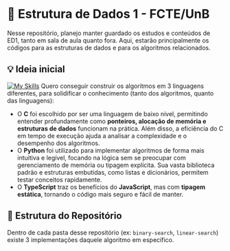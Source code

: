 # 🧠 Estrutura de Dados 1 - FCTE/UnB
Nesse repositório, planejo manter guardado os estudos e conteúdos de ED1, tanto em sala de aula quanto fora. Aqui, estarão principalmente os códigos para as estruturas de dados e para os algoritmos relacionados.

## 💡 Ideia inicial
[![My Skills](https://skillicons.dev/icons?i=c,py,ts)](https://skillicons.dev)
Quero conseguir construir os algoritmos em 3 linguagens diferentes, para solidificar o conhecimento (tanto dos algoritmos, quanto das linguagens):
- O **C** foi escolhido por ser uma linguagem de baixo nível, permitindo entender profundamente como **ponteiros, alocação de memória e estruturas de dados** funcionam na prática. Além disso, a eficiência do C em tempo de execução ajuda a analisar a complexidade e o desempenho dos algoritmos.  
- O **Python** foi utilizado para implementar algoritmos de forma mais intuitiva e legível, focando na lógica sem se preocupar com gerenciamento de memória ou tipagem explícita. Sua vasta biblioteca padrão e estruturas embutidas, como listas e dicionários, permitem testar conceitos rapidamente.  
- O **TypeScript** traz os benefícios do **JavaScript**, mas com **tipagem estática**, tornando o código mais seguro e fácil de manter.

## 📂 Estrutura do Repositório
Dentro de cada pasta desse repositório (ex: `binary-search`, `linear-search`) existe 3 implementações daquele algoritmo em específico.